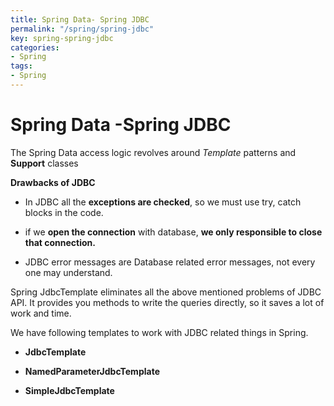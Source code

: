 ```yaml
---
title: Spring Data- Spring JDBC
permalink: "/spring/spring-jdbc"
key: spring-spring-jdbc
categories:
- Spring
tags:
- Spring
---
```


Spring Data -Spring JDBC
=============

The Spring Data access logic revolves around *Template* patterns and **Support**
classes

**Drawbacks of JDBC**

-   In JDBC all the **exceptions are checked**, so we must use try, catch blocks
    in the code.

-   if we **open the connection** with database, **we only responsible to close
    that connection.**

-   JDBC error messages are Database related error messages, not every one may
    understand.

Spring JdbcTemplate eliminates all the above mentioned problems of JDBC API. It
provides you methods to write the queries directly, so it saves a lot of work
and time.

We have following templates to work with JDBC related things in Spring.

-   **JdbcTemplate**

-   **NamedParameterJdbcTemplate**

-   **SimpleJdbcTemplate**
